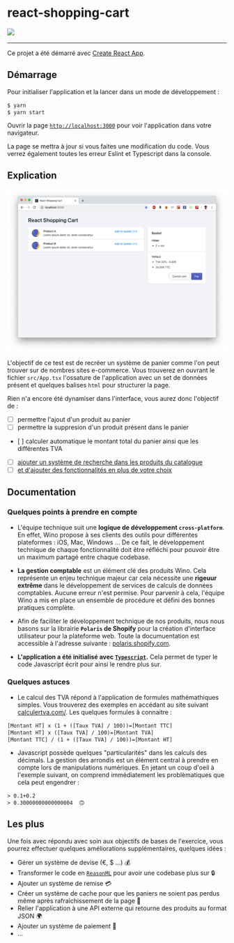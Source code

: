 # react-shopping-cart

![](https://i.giphy.com/media/fyWfYThjb0Mpy/giphy.webp)

---

Ce projet a été démarré avec [Create React App](https://github.com/facebook/create-react-app).

## Démarrage

Pour initialiser l'application et la lancer dans un mode de développement :

```shell
$ yarn 
$ yarn start
```

Ouvrir la page [`http://localhost:3000`](http://localhost:3000) pour voir l'application dans votre navigateur.

La page se mettra à jour si vous faites une modification du code. Vous verrez également toutes les erreur Eslint et Typescript dans la console.

## Explication

![React Shopping Cart](public/demo.png)

L'objectif de ce test est de recréer un système de panier comme l'on peut trouver sur de nombres sites e-commerce. Vous trouverez en ouvrant le fichier `src/App.tsx` l'ossature de l'application avec un set de données présent et quelques balises `html` pour structurer la page.

Rien n'a encore été dynamiser dans l'interface, vous aurez donc l'objectif de :
* [ ] permettre l'ajout d'un produit au panier
* [ ] permettre la suppresion d'un produit présent dans le panier
* [ ] calculer automatique le montant total du panier ainsi que les différentes TVA
* [ ] [ajouter un système de recherche dans les produits du catalogue](https://polaris.shopify.com/components/lists-and-tables/resource-list#all-examples)
* [ ] [et d'ajouter des fonctionnalités en plus de votre choix](#user-content-les-plus)

## Documentation

### Quelques points à prendre en compte

* L'équipe technique suit une **logique de développement `cross-platform`**. En effet, Wino propose à ses clients des outils pour différentes plateformes : iOS, Mac, Windows ... De ce fait, le développement technique de chaque fonctionnalité doit être réfléchi pour pouvoir être un maximum partagé entre chaque codebase.

* **La gestion comptable** est un élément clé des produits Wino. Cela représente un enjeu technique majeur car cela nécessite une **rigeuur extrême** dans le développement de services de calculs de données comptables. Aucune erreur n'est permise. Pour parvenir à cela, l'équipe Wino a mis en place un ensemble de procédure et défini des bonnes pratiques complète.

* Afin de faciliter le développement technique de nos produits, nous nous basons sur la librairie **`Polaris` de Shopify** pour la création d'interface utilisateur pour la plateforme web. Toute la documuentation est accessible à l'adresse suivante : [polaris.shopify.com](https://polaris.shopify.com).

* **L'application a été initialisé avec [`Typescript`](https://www.typescriptlang.org/).** Cela permet de typer le code Javascript écrit pour ainsi le rendre plus sur.

### Quelques astuces

* Le calcul des TVA répond à l'application de formules mathémathiques simples. Vous trouverez des exemples en accédant au site suivant [calculertva.com/](http://www.calculertva.com/). Les quelques formules à connaitre :
```
[Montant HT] x (1 + ([Taux TVA] / 100))=[Montant TTC] 
[Montant HT] x ([Taux TVA] / 100)=[Montant TVA] 
[Montant TTC] / (1 + ([Taux TVA] / 100))=[Montant HT] 
```

* Javascript possède quelques "particularités" dans les calculs des décimals. La gestion des arrondis est un élément central à prendre en compte lors de manipulations numériques. En jetant un coup d'oeil à l'exemple suivant, on comprend immédiatement les problèmatiques que cela peut engendrer :
```
> 0.1+0.2
> 0.30000000000000004  🙃
```

## Les plus

Une fois avec répondu avec soin aux objectifs de bases de l'exercice, vous pourrez effectuer quelques améliorations supplémentaires, quelques idées :
* Gérer un système de devise (€, $ ...) 💰
* Transformer le code en [`ReasonML`](https://reasonml.github.io) pour avoir une codebase plus sur 🔒
* Ajouter un système de remise 💳
* Créer un système de cache pour que les paniers ne soient pas perdus même après rafraichissement de la page 💾
* Relier l'application à une API externe qui retourne des produits au format JSON 🌍
* Ajouter un système de paiement 💸
* ...
